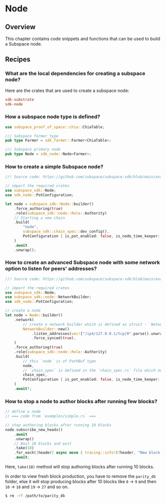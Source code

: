 # Node

## Overview

This chapter contains code snippets and functions that can be used to build a Subspace node.

## Recipes

### What are the local dependencies for creating a subspace node?

Here are the crates that are used to create a subspace node:

```toml
sdk-substrate
sdk-node
```

### How a subspace node type is defined?

```rust
use subspace_proof_of_space::chia::ChiaTable;

/// Subspace farmer type
pub type Farmer = sdk_farmer::Farmer<ChiaTable>;

/// Subspace primary node
pub type Node = sdk_node::Node<Farmer>;
```

### How to create a simple Subspace node?

```rust
//! Source code: https://github.com/subspace/subspace-sdk/blob/main/examples/simple.rs

// import the required crates
use subspace_sdk::Node;
use sdk_node::PotConfiguration;

let node = subspace_sdk::Node::builder()
    .force_authoring(true)
    .role(subspace_sdk::node::Role::Authority)
    // Starting a new chain
    .build(
        "node",
        subspace_sdk::chain_spec::dev_config(),
        PotConfiguration { is_pot_enabled: false, is_node_time_keeper: true },
    )
    .await
    .unwrap();
```

### How to create an advanced Subspace node with some network option to listen for peers' addresses?

```rust
//! Source code: https://github.com/subspace/subspace-sdk/blob/main/examples/sync.rs

// import the required crates
use subspace_sdk::Node;
use subspace_sdk::node::NetworkBuilder;
use sdk_node::PotConfiguration;

// create a node
let node = Node::builder()
    .network(
        // create a network builder which is defined as struct - `Network` to be called as `NetworkBuilder`
        NetworkBuilder::new()
            .listen_addresses(vec!["/ip4/127.0.0.1/tcp/0".parse().unwrap()])
            .force_synced(true),
    )
    .force_authoring(true)
    .role(subspace_sdk::node::Role::Authority)
    .build(
        // this `node` is of PathBuf type
        node,
        // `chain_spec` is defined in the `chain_spec.rs` file which needs to be read.
        chain_spec,
        PotConfiguration { is_pot_enabled: false, is_node_time_keeper: true },
    )
    .await?;
```

### How to stop a node to author blocks after running few blocks?

```rust
// define a node
// === code from `examples/simple.rs` ===

// stop authoring blocks after running 10 blocks
node.subscribe_new_heads()
    .await
    .unwrap()
    // Wait 10 blocks and exit
    .take(10)
    .for_each(|header| async move { tracing::info!(?header, "New block!") })
    .await;
```

Here, `take(10)` method will stop authoring blocks after running 10 blocks.

In order to view fresh block production, you have to remove the `parity_db` folder, else it will stop producing blocks after 10 blocks like `0` -> `9` and then `10` -> `18` and `19` -> `27` and so on.

```sh
$ rm -rf /path/to/parity_db
```
